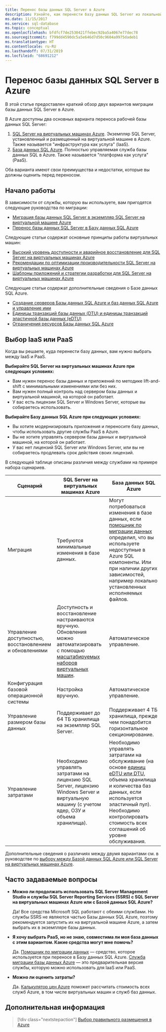 ```yaml
---
title: Перенос базы данных SQL Server в Azure
description: Узнайте, как перенести базу данных SQL Server из локальной среды в Azure.
ms.date: 11/15/2017
ms.service: sql-database
ms.topic: conceptual
ms.openlocfilehash: bfdfcf7de2530421ffebec92ba5a4067e77dec78
ms.sourcegitcommit: f799dd4590dc5a5e646d7d50c9604a9975dadeb1
ms.translationtype: HT
ms.contentlocale: ru-RU
ms.lasthandoff: 07/31/2019
ms.locfileid: "68691212"
---
```

# <a name="migrate-a-sql-server-database-to-azure"></a>Перенос базы данных SQL Server в Azure

В этой статье предоставлен краткий обзор двух вариантов миграции базы данных SQL Server в Azure.

В Azure доступны два основных варианта переноса рабочей базы данных SQL Server:

1. [SQL Server на виртуальных машинах Azure](https://docs.microsoft.com/azure/virtual-machines/windows/sql/virtual-machines-windows-sql-server-iaas-overview). Экземпляр SQL Server, установленный и размещенный на виртуальной машине в Azure. Также называется "инфраструктура как услуга" (IaaS).
2. [База данных SQL Azure](https://docs.microsoft.com/azure/sql-database/sql-database-technical-overview). Полностью управляемая служба базы данных SQL в Azure. Также называется "платформа как услуга" (PaaS).

Оба варианта имеют свои преимущества и недостатки, которые вы должны оценить перед переносом.

## <a name="get-started"></a>Начало работы

В зависимости от службы, которую вы используете, вам пригодятся следующие руководства по миграции:

* [Миграция базы данных SQL Server в экземпляр SQL Server на виртуальной машине Azure](https://docs.microsoft.com/azure/virtual-machines/windows/sql/virtual-machines-windows-migrate-sql)
* [Перенос базы данных SQL Server в Базу данных SQL Azure](https://docs.microsoft.com/azure/sql-database/sql-database-migrate-your-sql-server-database)

Следующие статьи содержат основные принципы работы виртуальных машин:

* [Высокий уровень доступности и аварийное восстановление для SQL Server на виртуальных машинах Azure](https://docs.microsoft.com/azure/virtual-machines/windows/sql/virtual-machines-windows-sql-high-availability-dr)
* [Рекомендации по оптимизации производительности SQL Server на виртуальных машинах Azure](https://docs.microsoft.com/azure/virtual-machines/windows/sql/virtual-machines-windows-sql-performance)
* [Шаблоны приложений и стратегии разработки для SQL Server на виртуальных машинах Azure](https://docs.microsoft.com/azure/virtual-machines/windows/sql/virtual-machines-windows-sql-server-app-patterns-dev-strategies)

Следующие статьи содержат дополнительные сведения о Базе данных SQL Azure.

* [Создание серверов Базы данных SQL Azure и баз данных SQL Azure и управление ими](https://docs.microsoft.com/azure/sql-database/sql-database-servers-databases)
* [Единицы транзакций базы данных (DTU) и единицы транзакций эластичной базы данных (eDTU)](https://docs.microsoft.com/azure/sql-database/sql-database-what-is-a-dtu)
* [Ограничения ресурсов Базы данных SQL Azure](https://docs.microsoft.com/azure/sql-database/sql-database-resource-limits)

## <a name="choosing-iaas-or-paas"></a>Выбор IaaS или PaaS

Когда вы решаете, куда перенести базу данных, вам нужно выбрать между IaaS и PaaS.

**Выбирайте SQL Server на виртуальных машинах Azure при следующих условиях:**

* Вам нужен перенос базы данных и приложений по методике lift-and-shift с минимальными изменениями или без них.
* Вам нужен полный контроль над сервером базы данных и виртуальной машиной, на которой он работает.
* У вас есть лицензии SQL Server и Windows Server, которые вы собираетесь использовать.

**Выбирайте Базу данных SQL Azure при следующих условиях:**

* Вы хотите модернизировать приложения и переносите базу данных, чтобы использовать другие службы PaaS в Azure.
* Вы не хотите управлять сервером базы данных и виртуальной машиной, на которой он работает.
* У вас нет лицензий SQL Server или Windows Server, или вы не собираетесь продлевать срок действия своих лицензий.

В следующей таблице описаны различия между службами на примере набора сценариев.

| Сценарий | SQL Server на виртуальных машинах Azure | База данных SQL Azure |
|----------|-------------------------|--------------------|
| Миграция | Требуются минимальные изменения в базе данных. | Могут потребоваться изменения в базе данных, если [помощник по миграции данных](https://www.microsoft.com/download/details.aspx?id=53595) определил, что вы используете недоступные в Azure SQL компоненты. Или при наличии других зависимостей, например локально установленных исполняемых файлов.|
| Управление доступностью, восстановлением и обновлениями | Доступность и восстановление настраиваются вручную. Обновления можно автоматизировать с помощью [масштабируемых наборов виртуальных машин](https://docs.microsoft.com/azure/virtual-machine-scale-sets/virtual-machine-scale-sets-automatic-upgrade). | Автоматическое управление. |
| Конфигурация базовой операционной системы | Настройка вручную. | Автоматическое управление. |
| Управление размером базы данных | Поддерживает до 64 ТБ хранилища на экземпляр SQL Server. | Поддерживает 4 ТБ хранилища, прежде чем понадобится горизонтальное секционирование. |
| Управление затратами | Необходимо управлять затратами на лицензию SQL Server, лицензию Windows Server и виртуальную машину (с учетом ядер, ОЗУ и объема хранилища). | Необходимо управлять затратами на обслуживание (на основе [единиц eDTU или DTU](https://docs.microsoft.com/azure/sql-database/sql-database-what-is-a-dtu), объема хранилища и количества баз данных, если используется эластичный пул).  Необходимо контролировать стоимость всех соглашений об уровне обслуживания. |

Дополнительные сведения о различиях между двумя вариантами см. в руководстве по [выбору между Базой данных SQL Azure или SQL Server на виртуальных машинах Azure](https://docs.microsoft.com/azure/sql-database/sql-database-paas-vs-sql-server-iaas).

## <a name="faq"></a>Часто задаваемые вопросы

* **Можно ли продолжать использовать SQL Server Management Studio и службы SQL Server Reporting Services (SSRS) с SQL Server на виртуальных машинах Azure или с Базой данных SQL Azure?**

    Да! Все средства Microsoft SQL работают с обеими службами. Но службы SSRS не являются частью Базы данных SQL Azure, поэтому рекомендуется запустить их на виртуальной машине Azure, а затем выбрать их в экземпляре базы данных.

* **Я хочу выбрать PaaS, но не знаю, совместима ли моя база данных с этим вариантом. Какие средства могут мне помочь?**

    Да. [Помощник по миграции данных](https://www.microsoft.com/download/details.aspx?id=53595) — средство, которое используется при переносе в Базу данных SQL Azure.  [Служба миграции базы данных Azure](https://azure.microsoft.com/campaigns/database-migration/) — это предварительная версия службы, которую можно использовать для IaaS или PaaS.

* **Можно ли оценить затраты?**

    Да.  [Калькулятор цен Azure](https://azure.microsoft.com/pricing/calculator/) поможет рассчитать стоимость всех служб Azure, в том числе виртуальных машин и служб баз данных.

## <a name="next-steps"></a>Дополнительная информация

> [!div class="nextstepaction"]
> [Выбор правильного размещения в Azure](dotnet-howto-choose-migration.md)
